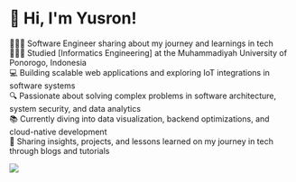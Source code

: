 <!-- Level 3: Add custom code -->

# 👋 Hi, I'm Yusron!
👩🏻‍💻 Software Engineer sharing about my journey and learnings in tech<br/>
👩🏻‍🎓 Studied [Informatics Engineering] at the Muhammadiyah University of Ponorogo, Indonesia<br/>
💻 Building scalable web applications and exploring IoT integrations in software systems<br/>
🔍 Passionate about solving complex problems in software architecture, system security, and data analytics<br/>
📚 Currently diving into data visualization, backend optimizations, and cloud-native development<br/>
💬 Sharing insights, projects, and lessons learned on my journey in tech through blogs and tutorials<br/>

<!-- GitHub stats from https://github.com/anuraghazra/github-readme-stats -->
[![](https://github-readme-stats.vercel.app/api?username=yyusronwirawan&theme=radical&hide_border=false&include_all_commits=true&count_private=true)](https://github-readme-stats.vercel.app/api?username=yyusronwirawan&theme=radical&hide_border=false&include_all_commits=true&count_private=true)


